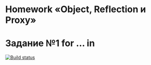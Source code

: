# Homework «Object, Reflection и Proxy»

# Задание №1 for ... in

[![Build status](https://ci.appveyor.com/api/projects/status/osn2g4rbud3c2ph7?svg=true)](https://ci.appveyor.com/project/TakanawaYuku/ajs-for-in)
